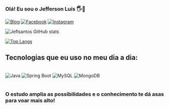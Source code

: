 ### Olá! Eu sou o Jefferson Luís 🖐🤟

[![Blog](https://img.shields.io/badge/LinkedIn-0077B5?style=for-the-badge&logo=linkedin&logoColor=white)](https://www.linkedin.com/in/jeflsantos/)
[![Facebook](https://img.shields.io/badge/Facebook-1877F2?style=for-the-badge&logo=facebook&logoColor=white)](https://www.facebook.com/Jeflssantos)
[![Instagram](https://img.shields.io/badge/Instagram-E4405F?style=for-the-badge&logo=instagram&logoColor=white)](https://www.instagram.com/_jeflzk/)

![Jeflsantos GitHub stats](https://github-readme-stats.vercel.app/api?username=jeflsantos&show_icons=true&theme=radical)

[![Top Langs](https://github-readme-stats.vercel.app/api/top-langs/?username=jeflsantos&layout=compact)](https://github.com/jeflsantos/github-readme-stats)

## Tecnologias que eu uso no meu dia a dia:

<div style="display: inline_block"><br/>
  <img align="center" aLt="Java" src="https://img.shields.io/badge/Java-ED8B00?style=for-the-badge&logo=java&logoColor=white" />
  <img align="center" aLt="Spring Boot" src="https://img.shields.io/badge/Spring-6DB33F?style=for-the-badge&logo=spring&logoColor=white" />
  <img align="center" aLt="MySQL" src="https://img.shields.io/badge/MySQL-00000F?style=for-the-badge&logo=mysql&logoColor=white" />
   <img align="center" aLt="MongoDB" src="https://img.shields.io/badge/MongoDB-4EA94B?style=for-the-badge&logo=mongodb&logoColor=white" />
 </div><br/>
 
 
 ### O estudo amplia as possibilidades e o conhecimento te dá asas para voar mais alto!
 
 
 
 

